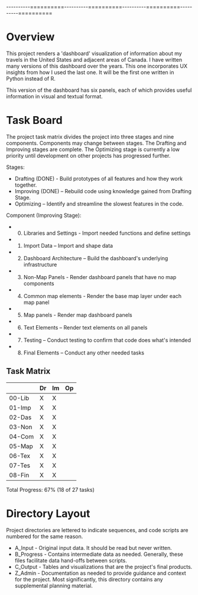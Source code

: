 ----------==========----------==========----------==========----------==========

# Overview
This project renders a 'dashboard' visualization of information about my travels
in the United States and adjacent areas of Canada. I have written many versions
of this dashboard over the years.  This one incorporates UX insights from how I
used the last one.  It will be the first one written in Python instead of R.

This version of the dashboard has six panels, each of which provides useful
information in visual and textual format.

# Task Board
The project task matrix divides the project into three stages and nine
components. Components may change between stages.  The Drafting and Improving
stages are complete.  The Optimizing stage is currently a low priority until 
development on other projects has progressed further.

Stages:
+ Drafting (DONE) - Build prototypes of all features and how they work together.
+ Improving (DONE) – Rebuild code using knowledge gained from Drafting Stage.
+ Optimizing – Identify and streamline the slowest features in the code.

Component (Improving Stage):
+ 00. Libraries and Settings - Import needed functions and define settings
+ 01. Import Data – Import and shape data
+ 02. Dashboard Architecture – Build the dashboard's underlying infrastructure
+ 03. Non-Map Panels - Render dashboard panels that have no map components
+ 04. Common map elements - Render the base map layer under each map panel
+ 05. Map panels - Render map dashboard panels
+ 06. Text Elements – Render text elements on all panels
+ 07. Testing – Conduct testing to confirm that code does what's intended
+ 08. Final Elements – Conduct any other needed tasks

## Task Matrix
|      |Dr|Im|Op|
|:-    |:-|:-|:-|
|00-Lib| X| X|  |
|01-Imp| X| X|  |
|02-Das| X| X|  |
|03-Non| X| X|  |
|04-Com| X| X|  |
|05-Map| X| X|  |
|06-Tex| X| X|  |
|07-Tes| X| X|  |
|08-Fin| X| X|  |

Total Progress: 67% (18 of 27 tasks)

# Directory Layout
Project directories are lettered to indicate sequences, and code scripts are
numbered for the same reason.
+ A_Input - Original input data.  It should be read but never written.
+ B_Progress - Contains intermediate data as needed.  Generally, these files
facilitate data hand-offs between scripts.
+ C_Output - Tables and visualizations that are the project's final products.
+ Z_Admin - Documentation as needed to provide guidance and context for the
project. Most significantly, this directory contains any supplemental planning material.
